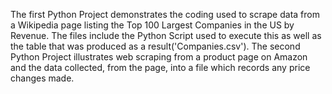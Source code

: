 The first Python Project demonstrates the coding used to scrape data from a Wikipedia page listing the Top 100 Largest Companies in the US by Revenue. The files include the Python Script used to execute this as well as the table that was produced as a result('Companies.csv').
The second Python Project illustrates web scraping from a product page on Amazon and the data collected, from the page, into a file which records any price changes made.
